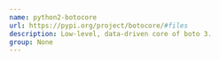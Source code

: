 ```yaml
---
name: python2-botocore
url: https://pypi.org/project/botocore/#files
description: Low-level, data-driven core of boto 3.
group: None
---
```

